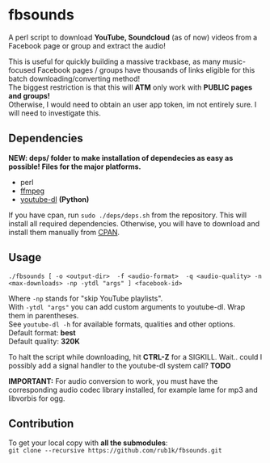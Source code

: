 fbsounds
========

A perl script to download **YouTube, Soundcloud** (as of now) videos from a Facebook page or group and extract the audio! 

This is useful for quickly building a massive trackbase, as many music-focused Facebook pages / groups have thousands of links eligible for this batch downloading/converting method!  
The biggest restriction is that this will **ATM** only work with **PUBLIC pages and groups!**  
Otherwise, I would need to obtain an user app token, im not entirely sure. I will need to investigate this.

## Dependencies  
  
**NEW: deps/ folder to make installation of dependecies as easy as possible! Files for the major platforms.**
  
- perl  
- [ffmpeg](https://github.com/FFmpeg/FFmpeg)  
- [youtube-dl](https://github.com/rg3/youtube-dl) **(Python)**  
  
If you have cpan, run `sudo ./deps/deps.sh` from the repository. This will install all required dependencies.   Otherwise, you will have to download and install them manually from [CPAN](https://www.cpan.org).

## Usage  
   
`./fbsounds [ -o <output-dir>  -f <audio-format>  -q <audio-quality> -n <max-downloads> -np -ytdl "args" ] <facebook-id>`  
  
Where `-np` stands for "skip YouTube playlists".  
With `-ytdl "args"` you can add custom arguments to youtube-dl. Wrap them in parentheses.  
See `youtube-dl -h` for available formats, qualities and other options.  
Default format:  **best**  
Default quality: **320K**  

To halt the script while downloading, hit **CTRL-Z** for a SIGKILL. Wait.. could I possibly add a signal handler to the youtube-dl system call? **TODO**

**IMPORTANT:** For audio conversion to work, you must have the corresponding audio codec library installed, for example lame for mp3 and libvorbis for ogg.  
  
## Contribution  
  
To get your local copy with **all the submodules**:  
`git clone --recursive https://github.com/rub1k/fbsounds.git`  

